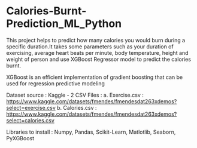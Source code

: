 # Calories-Burnt-Prediction_ML_Python
This project helps to predict how many calories you would burn during a specific duration.It takes some parameters such as your duration of exercising, average heart beats per minute, body temperature, height and weight of person and use XGBoost Regressor model to predict the calories burnt.

XGBoost is an efficient implementation of gradient boosting that can be used for regression predictive modeling

Dataset source : Kaggle - 2 CSV Files : 
    a. Exercise.csv  : https://www.kaggle.com/datasets/fmendes/fmendesdat263xdemos?select=exercise.csv
    b. Calories.csv  : https://www.kaggle.com/datasets/fmendes/fmendesdat263xdemos?select=calories.csv
    
    
Libraries to install : Numpy, Pandas, Scikit-Learn, Matlotlib, Seaborn, PyXGBoost

